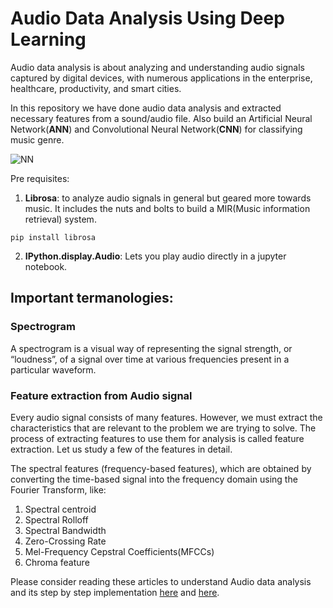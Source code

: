 # Audio Data Analysis Using Deep Learning

Audio data analysis is about analyzing and understanding audio signals captured by digital devices, with numerous applications in the enterprise, healthcare, productivity, and smart cities.

In this repository we have done audio data analysis and extracted necessary features from a sound/audio file. Also build an Artificial Neural Network(**ANN**) and Convolutional Neural Network(**CNN**) for classifying music genre.

![NN](https://github.com/nageshsinghc4/Audio-Data-Analysis-Using-Deep-Learning/blob/master/images.jpeg)


Pre requisites:

1. **Librosa**: to analyze audio signals in general but geared more towards music. It includes the nuts and bolts to build a MIR(Music information retrieval) system. 

```pip install librosa```


2. **IPython.display.Audio**: Lets you play audio directly in a jupyter notebook.

## Important termanologies:

### Spectrogram
A spectrogram is a visual way of representing the signal strength, or “loudness”, of a signal over time at various frequencies present in a particular waveform.

### Feature extraction from Audio signal
Every audio signal consists of many features. However, we must extract the characteristics that are relevant to the problem we are trying to solve. The process of extracting features to use them for analysis is called feature extraction. Let us study a few of the features in detail.

The spectral features (frequency-based features), which are obtained by converting the time-based signal into the frequency domain using the Fourier Transform, like:

1. Spectral centroid
2. Spectral Rolloff
3. Spectral Bandwidth
4. Zero-Crossing Rate
5. Mel-Frequency Cepstral Coefficients(MFCCs)
6. Chroma feature

Please consider reading these articles to understand Audio data analysis and its step by step implementation [here](https://www.theaidream.com/post/audio-data-analysis-using-deep-learning-with-python-part-1) and [here](https://www.theaidream.com/post/audio-data-analysis-using-deep-learning-with-python-part-2).
